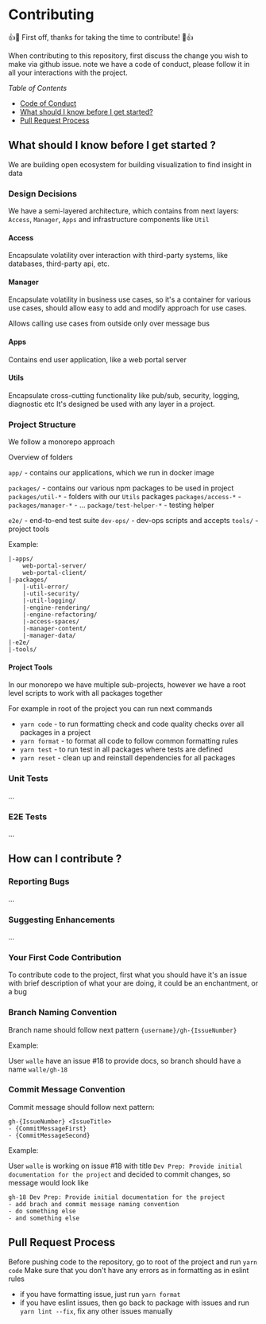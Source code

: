 # Contributing

👍🎉 First off, thanks for taking the time to contribute! 🎉👍

When contributing to this repository, first discuss the change you wish to make via github issue.
note we have a code of conduct, please follow it in all your interactions with the project.

*Table of Contents*

* [Code of Conduct](code-of-condact.md)
* [What should I know before I get started?](#what-should-i-know-before-i-get-started)
* [Pull Request Process](#pull-request-process)

## What should I know before I get started ?

We are building open ecosystem for building visualization to find insight in data


### Design Decisions

We  have a semi-layered architecture, which contains from next layers:
`Access`, `Manager`, `Apps`  and  infrastructure components like `Util`


#### Access

Encapsulate volatility over interaction with third-party systems, like
databases, third-party api, etc.


#### Manager

Encapsulate volatility in business use cases, so it's a container for various
use cases, should allow easy to add and modify approach for use cases.

Allows calling use cases from outside only over message bus


#### Apps

Contains end user application, like a web portal server


#### Utils

Encapsulate cross-cutting functionality like pub/sub, security, logging, diagnostic etc
It's designed  be used with any layer in a project.


### Project Structure

We follow a monorepo approach

Overview of folders

 `app/` - contains our applications, which we run in docker image

 `packages/` - contains our various npm packages to be used in project
 `packages/util-*` - folders with our `Utils` packages
 `packages/access-*` -
 `packages/manager-*` - ...
 `package/test-helper-*` - testing helper


 `e2e/` -  end-to-end test suite
 `dev-ops/` -  dev-ops scripts and accepts
 `tools/` - project tools

Example:

```
|-apps/
    web-portal-server/
    web-portal-client/
|-packages/
    |-util-error/
    |-util-security/
    |-util-logging/
    |-engine-rendering/
    |-engine-refactoring/
    |-access-spaces/
    |-manager-content/
    |-manager-data/
|-e2e/
|-tools/
```

#### Project Tools

In our monorepo we have multiple sub-projects, however we have a root level
scripts to work with all packages together

For example in root of the project you can run next commands

* `yarn code` - to run formatting check and code quality checks over all packages in a project
* `yarn format` - to format all code to follow common formatting rules
* `yarn test` - to run test in all packages where tests are defined
* `yarn reset` - clean up and reinstall dependencies for all packages


### Unit Tests

...


### E2E Tests

...


## How can I contribute ?

### Reporting Bugs

...

### Suggesting Enhancements

...

### Your First Code Contribution

To contribute code to the project, first what you should have it's an
issue with brief description of what your are doing, it could be an enchantment, or
a bug

### Branch Naming Convention

Branch name should follow next pattern `{username}/gh-{IssueNumber}`

Example:

User `walle` have an issue #18 to provide docs, so branch should have a name `walle/gh-18`

### Commit Message Convention

Commit message should follow next pattern:

```
gh-{IssueNumber} <IssueTitle>
- {CommitMessageFirst}
- {CommitMessageSecond}
```

Example:

User `walle` is working on issue #18 with title `Dev Prep: Provide initial documentation for the project`
and decided to commit changes, so message would look like

```
gh-18 Dev Prep: Provide initial documentation for the project
- add brach and commit message naming convention
- do something else
- and something else
```

## Pull Request Process

Before pushing code to the repository, go to root of the project and run `yarn code`
Make sure that you don't have any errors as in formatting as in eslint rules

 - if you have formatting issue, just run `yarn format`
 - if you have eslint issues, then go back to package with issues and run `yarn lint --fix`, fix any other issues manually
